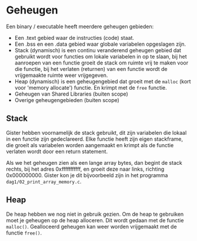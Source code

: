 # Geheugen

Een binary / executable heeft meerdere geheugen gebieden:

 - Een .text gebied waar de instructies (code) staat.
 - Een .bss en een .data gebied waar globale variabelen opgeslagen zijn.
 - Stack (dynamisch) is een continu veranderend geheugen gebied dat gebruikt wordt voor functies om lokale variabelen in op te slaan, bij het aanroepen van een functie groeit de stack om ruimte vrij te maken voor die functie, bij het verlaten (returnen) van een functie wordt de vrijgemaakte ruimte weer vrijgegeven.
 - Heap (dynamisch) is een geheugengebied dat groeit met de `malloc` (kort voor 'memory allocate') functie. En krimpt met de `free` functie. 
 - Geheugen van Shared Libraries (buiten scope)
 - Overige geheugengebieden (buiten scope)

## Stack

Gister hebben voornamelijk de stack gebruikt, dit zijn variabelen die lokaal in een functie zijn gedeclareerd. Elke functie heeft zijn eigen stackframe, die groeit als variabelen worden aangemaakt en krimpt als de functie verlaten wordt door een return statement.

Als we het geheugen zien als een lange array bytes, dan begint de stack rechts, bij het adres 0xfffffffffff, en groeit deze naar links, richting 0x000000000.
Gister kon je dit bijvoorbeeld zijn in het programma `dag1/02_print_array_memory.c`.

## Heap

De heap hebben we nog niet in gebruik gezien. Om de heap te gebruiken moet je geheugen op de heap alloceren. Dit wordt gedaan met de functie `malloc()`. Gealloceerd geheugen kan weer worden vrijgemaakt met de functie `free()`.


